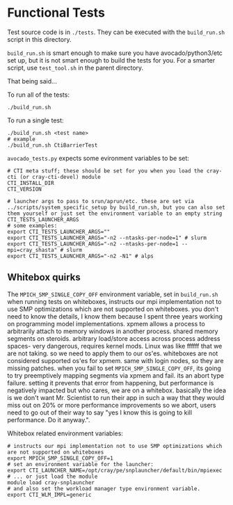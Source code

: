 # Functional Tests

Test source code is in `./tests`. They can be executed with the `build_run.sh`
script in this directory.

`build_run.sh` is smart enough to make sure you have avocado/python3/etc set up,
but it is not smart enough to build the tests for you. For a smarter script, use
`test_tool.sh` in the parent directory.

That being said...

To run all of the tests:
```
./build_run.sh
```

To run a single test:
```
./build_run.sh <test name>
# example
./build_run.sh CtiBarrierTest
```

`avocado_tests.py` expects some evironment variables to be set:
```
# CTI meta stuff; these should be set for you when you load the cray-cti (or cray-cti-devel) module
CTI_INSTALL_DIR
CTI_VERSION

# launcher args to pass to srun/aprun/etc. these are set via ../scripts/system_specific_setup by build_run.sh, but you can also set them yourself or just set the environment variable to an empty string
CTI_TESTS_LAUNCHER_ARGS
# some examples:
export CTI_TESTS_LAUNCHER_ARGS=""
export CTI_TESTS_LAUNCHER_ARGS="-n2 --ntasks-per-node=1" # slurm
export CTI_TESTS_LAUNCHER_ARGS="-n2 --ntasks-per-node=1 --mpi=cray_shasta" # slurm
export CTI_TESTS_LAUNCHER_ARGS="-n2 -N1" # alps
```

## Whitebox quirks

The `MPICH_SMP_SINGLE_COPY_OFF` environment variable, set in `build_run.sh` when running tests on whiteboxes, instructs our mpi implementation not to use SMP optimizations which are not supported on whiteboxes. you don't need to know the details, I know them because I spent three years working on programming model implementations. xpmem allows a process to arbitrarily attach to memory windows in another process. shared memory segments on steroids. arbitrary load/store access across process address spaces- very dangerous, requires kernel mods. Linux was like ffffff that we are not taking. so we need to apply them to our os'es. whiteboxes are not considered supported os'es for xpmem. same with login nodes, so they are missing patches. when you fail to set `MPICH_SMP_SINGLE_COPY_OFF`, its going to try preemptively mapping segments via xpmem and fail. its an abort type failure. setting it prevents that error from happening, but performance is negatively impacted but who cares, we are on a whitebox. basically the idea is we don't want Mr. Scientist to run their app in such a way that they would miss out on 20% or more performance improvements so we abort, users need to go out of their way to say "yes I know this is going to kill performance. Do it anyway.".

Whitebox related environment variables:

```
# instructs our mpi implementation not to use SMP optimizations which are not supported on whiteboxes
export MPICH_SMP_SINGLE_COPY_OFF=1
# set an environment variable for the launcher:
export CTI_LAUNCHER_NAME=/opt/cray/pe/snplauncher/default/bin/mpiexec
# ... or just load the module
module load cray-snplauncher
# and also set the workload manager type environment variable.
export CTI_WLM_IMPL=generic
```
